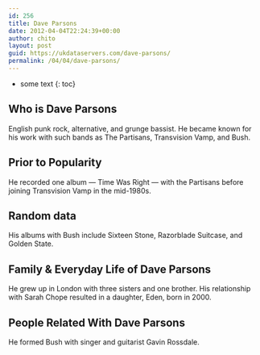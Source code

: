 ```yaml
---
id: 256
title: Dave Parsons
date: 2012-04-04T22:24:39+00:00
author: chito
layout: post
guid: https://ukdataservers.com/dave-parsons/
permalink: /04/04/dave-parsons/
---
```


* some text
{: toc}


## Who is  Dave Parsons
                  
                  
                  
English punk rock, alternative, and grunge bassist. He became known for his work with such bands as The Partisans, Transvision Vamp, and Bush.
                  
                
                
                
## Prior to Popularity 
                  
                  
                  
He recorded one album &#8212; Time Was Right &#8212; with the Partisans before joining Transvision Vamp in the mid-1980s.
                  
                
                
                
## Random data 
                  
                  
                  
His albums with Bush include Sixteen Stone, Razorblade Suitcase, and Golden State.
                  
                
                
                
## Family & Everyday Life of Dave Parsons
                  
                  
                  
He grew up in London with three sisters and one brother. His relationship with Sarah Chope resulted in a daughter, Eden, born in 2000.
                  
                
                
                
## People Related With  Dave Parsons
                  
                  
                  
He formed Bush with singer and guitarist Gavin Rossdale.
                  
                
              
            
          
          
          
    
    
  
